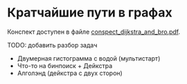 # Кратчайшие пути в графах

Конспект доступен в файле [conspect_dijkstra_and_bro.pdf](conspect_dijkstra_and_bro.pdf).

TODO: добавить разбор задач

* Двумерная гистограмма с водой (мультистарт)
* Что-то на бинпоиск + Дейкстра
* Алголэнд (дейкстра с двух сторон)
